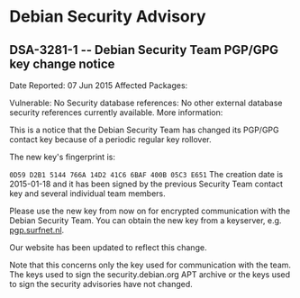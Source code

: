 
Debian Security Advisory
========================


DSA-3281-1 -- Debian Security Team PGP/GPG key change notice
------------------------------------------------------------



Date Reported:
07 Jun 2015
Affected Packages:



Vulnerable:
No
Security database references:
No other external database security references currently available.
More information:

This is a notice that the Debian Security Team has changed its PGP/GPG
contact key because of a periodic regular key rollover.


The new key's fingerprint is:


`0D59 D2B1 5144 766A 14D2 41C6 6BAF 400B 05C3 E651`
The creation date is 2015-01-18 and it has been signed by the previous
Security Team contact key and several individual team members.


Please use the new key from now on for encrypted communication with the
Debian Security Team. You can obtain the new key from a keyserver, e.g.
[pgp.surfnet.nl](http://pgp.surfnet.nl/pks/lookup?op=vindex&search=0x0D59D2B15144766A14D241C66BAF400B05C3E651).


Our website has been updated to reflect this change.


Note that this concerns only the key used for communication with the
team. The keys used to sign the security.debian.org APT archive or
the keys used to sign the security advisories have not changed.






